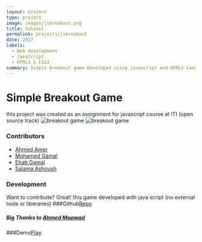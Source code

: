 ```yaml
---
layout: project
type: project
image: images/jsbreakout.png
title: Salavel
permalink: projects/jsbreakout
date: 2017
labels:
  - Web development
  - JavaScript
  - HTML5 & CSS3
summary: Simple Breakout game Developed using Javascript and HTML5 Canvas Api
---
```

# Simple Breakout Game 
this project was created as an assignment for javascript course at ITI (open source track)
![breakout game](https://github.com/salamaashoush/Simple-Javascript-Breakout-Game/blob/master/img/logo.png?raw=true "breakout game")
![breakout game](https://github.com/salamaashoush/Simple-Javascript-Breakout-Game/blob/master/img/levels/level0.png?raw=true "breakout game")
### Contributors
- [Ahmed Amer](https://github.com/Dr-AhmedAmer)
- [Mohamed Gamal](https://github.com/MohamadGamal)
- [Ehab Gamal](https://github.com/EhabGamal)
- [Salama Ashoush](https://github.com/salamaashoush)

### Development
Want to contribute? Great!
this game developed with java script (no external tools or liberaries)
###Github[Repo](https://github.com/salamaashoush/Simple-Javascript-Breakout-Game)
##### Big Thanks to [Ahmed Moawad](https://github.com/AhmedMoawad)
###Demo[Play](https://salamaashoush.github.io/Simple-Javascript-Breakout-Game/)
